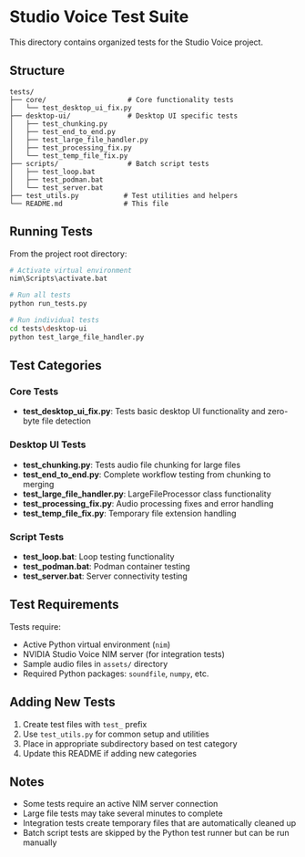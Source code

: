 # Studio Voice Test Suite

This directory contains organized tests for the Studio Voice project.

## Structure

```
tests/
├── core/                    # Core functionality tests
│   └── test_desktop_ui_fix.py
├── desktop-ui/              # Desktop UI specific tests
│   ├── test_chunking.py
│   ├── test_end_to_end.py
│   ├── test_large_file_handler.py
│   ├── test_processing_fix.py
│   └── test_temp_file_fix.py
├── scripts/                 # Batch script tests
│   ├── test_loop.bat
│   ├── test_podman.bat
│   └── test_server.bat
├── test_utils.py           # Test utilities and helpers
└── README.md               # This file
```

## Running Tests

From the project root directory:

```bash
# Activate virtual environment
nim\Scripts\activate.bat

# Run all tests
python run_tests.py

# Run individual tests
cd tests\desktop-ui
python test_large_file_handler.py
```

## Test Categories

### Core Tests
- **test_desktop_ui_fix.py**: Tests basic desktop UI functionality and zero-byte file detection

### Desktop UI Tests
- **test_chunking.py**: Tests audio file chunking for large files
- **test_end_to_end.py**: Complete workflow testing from chunking to merging
- **test_large_file_handler.py**: LargeFileProcessor class functionality
- **test_processing_fix.py**: Audio processing fixes and error handling
- **test_temp_file_fix.py**: Temporary file extension handling

### Script Tests
- **test_loop.bat**: Loop testing functionality
- **test_podman.bat**: Podman container testing
- **test_server.bat**: Server connectivity testing

## Test Requirements

Tests require:
- Active Python virtual environment (`nim`)
- NVIDIA Studio Voice NIM server (for integration tests)
- Sample audio files in `assets/` directory
- Required Python packages: `soundfile`, `numpy`, etc.

## Adding New Tests

1. Create test files with `test_` prefix
2. Use `test_utils.py` for common setup and utilities
3. Place in appropriate subdirectory based on test category
4. Update this README if adding new categories

## Notes

- Some tests require an active NIM server connection
- Large file tests may take several minutes to complete
- Integration tests create temporary files that are automatically cleaned up
- Batch script tests are skipped by the Python test runner but can be run manually
